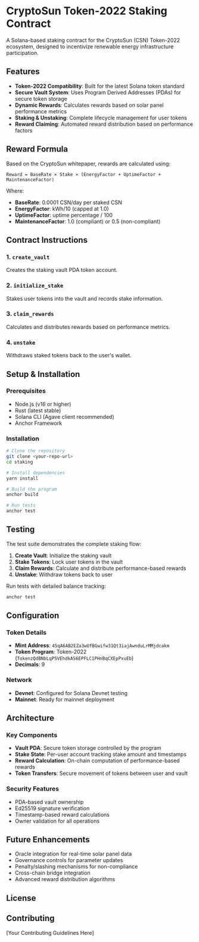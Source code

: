 # CryptoSun Token-2022 Staking Contract

A Solana-based staking contract for the CryptoSun (CSN) Token-2022 ecosystem, designed to incentivize renewable energy infrastructure participation.

## Features

- **Token-2022 Compatibility**: Built for the latest Solana token standard
- **Secure Vault System**: Uses Program Derived Addresses (PDAs) for secure token storage
- **Dynamic Rewards**: Calculates rewards based on solar panel performance metrics
- **Staking & Unstaking**: Complete lifecycle management for user tokens
- **Reward Claiming**: Automated reward distribution based on performance factors

## Reward Formula

Based on the CryptoSun whitepaper, rewards are calculated using:

```
Reward = BaseRate × Stake × (EnergyFactor + UptimeFactor + MaintenanceFactor)
```

Where:
- **BaseRate**: 0.0001 CSN/day per staked CSN
- **EnergyFactor**: kWh/10 (capped at 1.0)
- **UptimeFactor**: uptime percentage / 100
- **MaintenanceFactor**: 1.0 (compliant) or 0.5 (non-compliant)

## Contract Instructions

### 1. `create_vault`
Creates the staking vault PDA token account.

### 2. `initialize_stake`
Stakes user tokens into the vault and records stake information.

### 3. `claim_rewards`
Calculates and distributes rewards based on performance metrics.

### 4. `unstake`
Withdraws staked tokens back to the user's wallet.

## Setup & Installation

### Prerequisites
- Node.js (v16 or higher)
- Rust (latest stable)
- Solana CLI (Agave client recommended)
- Anchor Framework

### Installation
```bash
# Clone the repository
git clone <your-repo-url>
cd staking

# Install dependencies
yarn install

# Build the program
anchor build

# Run tests
anchor test
```

## Testing

The test suite demonstrates the complete staking flow:

1. **Create Vault**: Initialize the staking vault
2. **Stake Tokens**: Lock user tokens in the vault
3. **Claim Rewards**: Calculate and distribute performance-based rewards
4. **Unstake**: Withdraw tokens back to user

Run tests with detailed balance tracking:
```bash
anchor test
```

## Configuration

### Token Details
- **Mint Address**: `45qA6AB2EZa3wUfBGwifw31Qt3iajAwnduLrMMjdcakm`
- **Token Program**: Token-2022 (`TokenzQdBNbLqP5VEhdkAS6EPFLC1PHnBqCXEpPxuEb`)
- **Decimals**: 9

### Network
- **Devnet**: Configured for Solana Devnet testing
- **Mainnet**: Ready for mainnet deployment

## Architecture

### Key Components
- **Vault PDA**: Secure token storage controlled by the program
- **Stake State**: Per-user account tracking stake amount and timestamps
- **Reward Calculation**: On-chain computation of performance-based rewards
- **Token Transfers**: Secure movement of tokens between user and vault

### Security Features
- PDA-based vault ownership
- Ed25519 signature verification
- Timestamp-based reward calculations
- Owner validation for all operations

## Future Enhancements

- Oracle integration for real-time solar panel data
- Governance controls for parameter updates
- Penalty/slashing mechanisms for non-compliance
- Cross-chain bridge integration
- Advanced reward distribution algorithms

## License


## Contributing

[Your Contributing Guidelines Here] 
